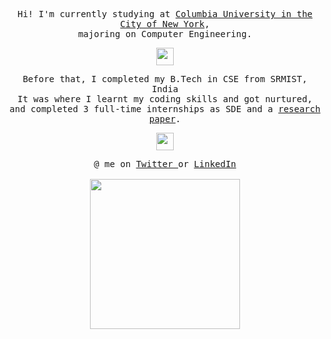 <p align="center">
  <samp>
    Hi! I'm currently studying at <a href="https://www.columbia.edu/">Columbia University in the City of New York</a>,
    <br>majoring on Computer Engineering.
  </samp>
</p>

<p align="center">
  <samp>
    <img src="https://github.com/pifafu/pifafu/assets/5679180/07d226f9-2b92-4077-af43-37c92be369f2" width="28px">
  </samp>
</p>

<p align="center">
  <samp>
    Before that, I completed my B.Tech in CSE from SRMIST, India
    <br>It was where I learnt my coding skills and got nurtured,
    <br>and completed 3 full-time internships as SDE and a <a href="https://ieeexplore.ieee.org/document/10127556">research paper</a>.
  </samp>
</p>

<p align="center">
  <samp>
    <img src="https://user-images.githubusercontent.com/5679180/79618120-0daffb80-80be-11ea-819e-d2b0fa904d07.gif" width="28px">
  </samp>
</p>

<p align="center">
  <samp>
    @ me on <a href="https://twitter.com/shivam1910200">Twitter </a> or <a href ="https://www.linkedin.com/in/shivam-shekhar-062950182/">LinkedIn</a><br><br>
    <img src="https://i.imgur.com/kdKhgx6.gif" width="240px" align="center">
  </samp>
</p>

